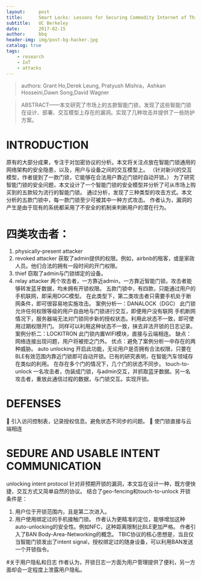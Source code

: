 ```yaml
---
layout:     post
title:      Smart Locks: Lessons for Securing Commodity Internet of Things Devices
subtitle:   UC Berkeley
date:       2017-02-15
author:     bbq
header-img: img/post-bg-hacker.jpg
catalog: true
tags:
    - research
    - IoT
    - attacks
---
```


>authors: Grant Ho,Derek Leung, Pratyush Mishra，Ashkan Hosseini,Dawn Song,David Wagner

>ABSTRACT——本文研究了市场上的五款智能门锁，发现了这些智能门锁在设计、部署、交互模型上存在的漏洞。实现了几种攻击并提供了一些防护方案。

# INTRODUCTION
原有的大部分成果，专注于对加密协议的分析。本文将关注点放在智能门锁通用的网络架构的安全隐患，以及，用户与设备之间的交互模型上。
（针对新兴的交互模型，作者提到了一款门锁，它能够在合法用户靠近门锁时自动开锁。）
为了研究智能门锁的安全问题，本文设计了一个智能门锁的安全模型并分析了可从市场上购买到的五款较为流行的智能门锁。 通过分析，发现了三种类型的攻击方式。本文分析的五款门锁中，每一款门锁至少可被其中一种方式攻击。
作者认为，漏洞的产生是由于现有的系统都采用了不安全的机制来判断用户的潜在行为。


# 四类攻击者：
1. physically-present attacker
2. revoked attacker 获取了admin提供的权限。例如，airbnb的租客，或是家政人员。他们合法的拥有一段时间的开门权限。
3. thief 窃取了admin与门锁绑定的设备。
4. relay attacker 两个攻击者，一方靠近admin，一方靠近智能门锁。攻击者能够转发蓝牙数据，均未拥有开锁权限。
五款门锁中，有四款，只能通过用户的手机联网，即采用DGC模型。 在此类型下，第二类攻击者只需要手机处于断网条件，即可很容易地实施攻击。
案例分析一：DANALOCK（DGC） 此门锁允许任何权限等级的用户自由地与门锁进行交互，即便用户没有联网
手机断网情况下，服务器端无法对门锁同步新的授权状态。利用此状态不一致，即可使用过期权限开门。 同样可以利用这种状态不一致，抹去非法开锁的日志记录。
案例分析二：LOCKITRON 此门锁内置WIFI模块，直接与云端相连。 缺点：网络连接出现问题，用户将被拒之门外。 优点：避免了案例分析一中存在的两种威胁。
auto unlocking 开启此功能，无论用户是否拥有合法权限，只要在BLE有效范围内靠近门锁即可自动开锁。已有的研究表明，在智能汽车领域存在类似的利用。 在存在多个门的情况下，几个门的状态不同步。
touch-to-unlock 一名攻击者，伪装成门锁，与admin交互，并抓取蓝牙数据。另一名攻击者，重放此通信过程的数据，与门锁交互。实现开锁。

# DEFENSES
	引入访问控制表，记录授权信息。避免状态不同步的问题。
	使门锁直接与云端相连

# SEDURE AND USABLE INTENT COMMUNICATION
unlocking intent protocol 针对非预期开锁的漏洞，本文旨在设计一种，既方便快捷，交互方式又简单自然的协议。
结合了geo-fencing和touch-to-unlock 开锁条件是：
1. 用户位于开锁范围内，且是第二次进入。
2. 用户使用绑定过的手机接触门锁。
作者认为更精准的定位，能够增加这种auto-unlocking的安全性。例如NFC，这种距离限制比BLE更加严格。
作者引入了BAN Body-Area-Networking的概念。 TBIC协议的核心思想是，当且仅当智能门锁发出了intent signal，授权绑定过的随身设备，可以利用BAN发送一个开锁指令。

#关于用户隐私和日志
作者认为，开锁日志一方面为用户管理提供了便利，另一方面却会一定程度上泄露用户隐私。






















